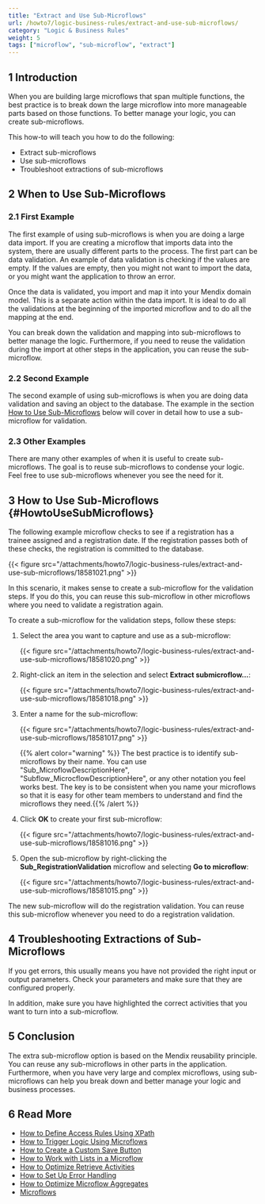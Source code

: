 ```yaml
---
title: "Extract and Use Sub-Microflows"
url: /howto7/logic-business-rules/extract-and-use-sub-microflows/
category: "Logic & Business Rules"
weight: 5
tags: ["microflow", "sub-microflow", "extract"]
---
```


## 1 Introduction

When you are building large microflows that span multiple functions, the best practice is to break down the large microflow into more manageable parts based on those functions. To better manage your logic, you can create sub-microflows. 

This how-to will teach you how to do the following:

* Extract sub-microflows
* Use sub-microflows
* Troubleshoot extractions of sub-microflows

## 2 When to Use Sub-Microflows

### 2.1 First Example

The first example of using sub-microflows is when you are doing a large data import. If you are creating a microflow that imports data into the system, there are usually different parts to the process. The first part can be data validation. An example of data validation is checking if the values are empty. If the values are empty, then you might not want to import the data, or you might want the application to throw an error.

Once the data is validated, you import and map it into your Mendix domain model. This is a separate action within the data import. It is ideal to do all the validations at the beginning of the imported microflow and to do all the mapping at the end.

You can break down the validation and mapping into sub-microflows to better manage the logic. Furthermore, if you need to reuse the validation during the import at other steps in the application, you can reuse the sub-microflow.

### 2.2 Second Example

The second example of using sub-microflows is when you are doing data validation and saving an object to the database. The example in the section [How to Use Sub-Microflows](#HowtoUseSubMicroflows) below will cover in detail how to use a sub-microflow for validation.

### 2.3 Other Examples

There are many other examples of when it is useful to create sub-microflows. The goal is to reuse sub-microflows to condense your logic. Feel free to use sub-microflows whenever you see the need for it.

## 3 How to Use Sub-Microflows {#HowtoUseSubMicroflows}

The following example microflow checks to see if a registration has a trainee assigned and a registration date. If the registration passes both of these checks, the registration is committed to the database.

{{< figure src="/attachments/howto7/logic-business-rules/extract-and-use-sub-microflows/18581021.png" >}}

In this scenario, it makes sense to create a sub-microflow for the validation steps. If you do this, you can reuse this sub-microflow in other microflows where you need to validate a registration again.

To create a sub-microflow for the validation steps, follow these steps:

1. Select the area you want to capture and use as a sub-microflow:

    {{< figure src="/attachments/howto7/logic-business-rules/extract-and-use-sub-microflows/18581020.png" >}}

2. Right-click an item in the selection and select **Extract submicroflow...**:

    {{< figure src="/attachments/howto7/logic-business-rules/extract-and-use-sub-microflows/18581018.png" >}}

3. Enter a name for the sub-microflow:

    {{< figure src="/attachments/howto7/logic-business-rules/extract-and-use-sub-microflows/18581017.png" >}}

    {{% alert color="warning" %}} The best practice is to identify sub-microflows by their name. You can use "Sub_MicroflowDescriptionHere", "Subflow_MicrocflowDescriptionHere", or any other notation you feel works best. The key is to be consistent when you name your microflows so that it is easy for other team members to understand and find the microflows they need.{{% /alert %}}
4. Click **OK** to create your first sub-microflow:

    {{< figure src="/attachments/howto7/logic-business-rules/extract-and-use-sub-microflows/18581016.png" >}}

5. Open the sub-microflow by right-clicking the **Sub_RegistrationValidation** microflow and selecting **Go to microflow**:

    {{< figure src="/attachments/howto7/logic-business-rules/extract-and-use-sub-microflows/18581015.png" >}}

The new sub-microflow will do the registration validation. You can reuse this sub-microflow whenever you need to do a registration validation. 

## 4 Troubleshooting Extractions of Sub-Microflows

If you get errors, this usually means you have not provided the right input or output parameters. Check your parameters and make sure that they are configured properly. 

In addition, make sure you have highlighted the correct activities that you want to turn into a sub-microflow.

## 5 Conclusion

The extra sub-microflow option is based on the Mendix reusability principle. You can reuse any sub-microflows in other parts in the application. Furthermore, when you have very large and complex microflows, using sub-microflows can help you break down and better manage your logic and business processes.

## 6 Read More

* [How to Define Access Rules Using XPath](/howto7/logic-business-rules/define-access-rules-using-xpath/)
* [How to Trigger Logic Using Microflows](/howto7/logic-business-rules/triggering-logic-using-microflows/)
* [How to Create a Custom Save Button](/howto7/logic-business-rules/create-a-custom-save-button/)
* [How to Work with Lists in a Microflow](/howto7/logic-business-rules/working-with-lists-in-a-microflow/)
* [How to Optimize Retrieve Activities](/howto7/logic-business-rules/optimizing-retrieve-activities/)
* [How to Set Up Error Handling](/howto7/logic-business-rules/set-up-error-handling/)
* [How to Optimize Microflow Aggregates](/howto7/logic-business-rules/optimizing-microflow-aggregates/)
* [Microflows](/refguide7/microflows/)
